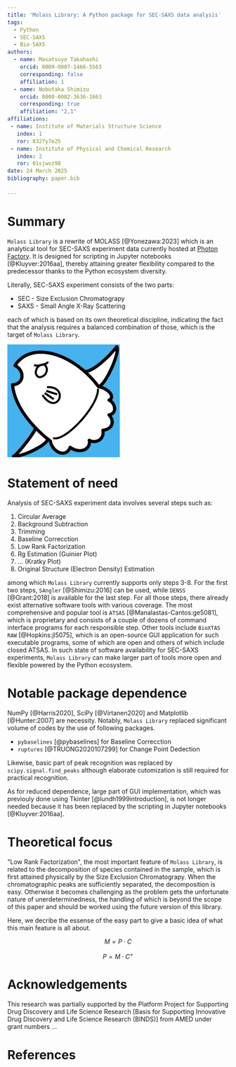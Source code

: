 ```yaml
---
title: 'Molass Library: A Python package for SEC-SAXS data analysis'
tags:
  - Python
  - SEC-SAXS
  - Bio-SAXS
authors:
  - name: Masatsuyo Takahashi
    orcid: 0009-0007-1466-5563
    corresponding: false    
    affiliation: 1
  - name: Nobutaka Shimizu
    orcid: 0000-0002-3636-1663
    corresponding: true
    affiliation: "2,1"
affiliations:
 - name: Institute of Materials Structure Science
   index: 1
   ror: 0327y7e25
 - name: Institute of Physical and Chemical Research
   index: 2
   ror: 01sjwvz98
date: 24 March 2025
bibliography: paper.bib

---
```


# Summary

`Molass Library` is a rewrite of MOLASS [@Yonezawa:2023] which is an analytical tool for SEC-SAXS experiment data currently hosted at [Photon Factory](https://pfwww.kek.jp/saxs/MOLASS.html). It is designed for scripting in Jupyter notebooks [@Kluyver:2016aa], thereby attaining greater flexibility compared to the predecessor thanks to the Python ecosystem diversity.

Literally, SEC-SAXS experiment consists of the two parts:

* SEC - Size Exclusion Chromatograpy
* SAXS - Small Angle X-Ray Scattering

each of which is based on its own theoretical discipline, indicating the fact that the analysis requires a balanced combination of those, which is the target of `Molass Library`.

![Logo of Molass Library designed by K. Yatabe](docs/_static/molass_256.png)

# Statement of need

Analysis of SEC-SAXS experiment data involves several steps such as:

1. Circular Average
2. Background Subtraction
3. Trimming
4. Baseline Correcction
5. Low Rank Factorization
6. Rg Estimation (Guinier Plot)
8. ... (Kratky Plot)
9. Original Structure (Electron Density) Estimation

among which `Molass Library` currently supports only steps 3-8. For the first two steps, `SAngler` [@Shimizu:2016] can be used, while `DENSS` [@Grant:2018] is available for the last step. For all those steps, there already exist alternative software tools with various coverage. The most comprehensive and popular tool is `ATSAS` [@Manalastas-Cantos:ge5081], which is proprietary and consists of a couple of dozens of command interface programs for each responsible step. Other tools include `BioXTAS RAW` [@Hopkins:jl5075], which is an open-source GUI application for such executable programs, some of which are open and others of which include closed ATSAS. In such state of software availability for SEC-SAXS experiments, `Molass Library` can make larger part of tools more open and flexible powered by the Python ecosystem.

# Notable package dependence

NumPy [@Harris2020], SciPy [@Virtanen2020] and Matplotlib [@Hunter:2007] are necessity. Notably, `Molass Library` replaced significant volume of codes by the use of following packages.

* `pybaselines` [@pybaselines] for Baseline Correcction
* `ruptures` [@TRUONG2020107299] for Change Point Dedection

Likewise, basic part of peak recognition was replaced by `scipy.signal.find_peaks` although elaborate cutomization is still required for practical recognition.

As for reduced dependence, large part of GUI implementation, which was previouly done using Tkinter [@lundh1999introduction], is not longer needed because it has been replaced by the scripting in Jupyter notebooks [@Kluyver:2016aa].

# Theoretical focus

"Low Rank Factorization", the most important feature of `Molass Library`, is related to the decomposition of species contained in the sample, which is first attained physically by the Size Exclusion Chromatograpy. When the chromatographic peaks are sufficiently separated, the decomposition is easy. Otherwise it becomes challenging as the problem gets the unfortunate nature of unerdeterminedness, the handling of which is beyond the scope of this paper and should be worked using the future version of this library.

Here, we decribe the essense of the easy part to give a basic idea of what this main feature is all about.

$$ M = P \cdot C  $$

$$ P = M \cdot C^{+}  $$


# Acknowledgements

This research was partially supported by the Platform Project for Supporting Drug Discovery and Life Science Research [Basis for Supporting Innovative Drug Discovery and Life Science Research (BINDS)] from AMED under grant numbers ...

# References

